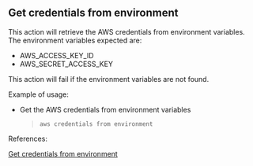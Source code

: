 ## Get credentials from environment

This action will retrieve the AWS credentials from environment variables. The environment variables expected are:

- AWS_ACCESS_KEY_ID
- AWS_SECRET_ACCESS_KEY

This action will fail if the environment variables are not found.

Example of usage:

- Get the AWS credentials from environment variables

    > `aws credentials from environment`

References:

[Get credentials from environment](https://github.com/DasAng/phobo-release/blob/master/docs/aws_credentials_actions.md#get-credentials-from-environment)